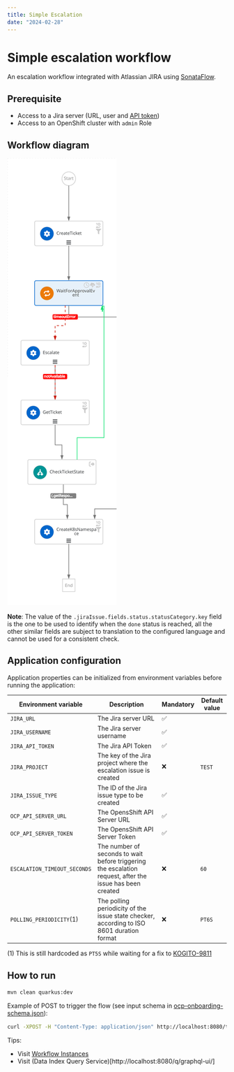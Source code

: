 ```yaml
---
title: Simple Escalation
date: "2024-02-28"
---
```


# Simple escalation workflow

An escalation workflow integrated with Atlassian JIRA using [SonataFlow](https://sonataflow.org/serverlessworkflow/latest/index.html).

## Prerequisite

- Access to a Jira server (URL, user and [API token](https://support.atlassian.com/atlassian-account/docs/manage-api-tokens-for-your-atlassian-account/))
- Access to an OpenShift cluster with `admin` Role

## Workflow diagram

![Escalation workflow diagram](https://github.com/parodos-dev/serverless-workflows/blob/main/escalation/ticketEscalation.svg?raw=true)

**Note**:
The value of the `.jiraIssue.fields.status.statusCategory.key` field is the one to be used to identify when the `done` status is reached, all the other
similar fields are subject to translation to the configured language and cannot be used for a consistent check.

## Application configuration

Application properties can be initialized from environment variables before running the application:

| Environment variable         | Description                                                                                              | Mandatory | Default value |
| ---------------------------- | -------------------------------------------------------------------------------------------------------- | --------- | ------------- |
| `JIRA_URL`                   | The Jira server URL                                                                                      | ✅        |               |
| `JIRA_USERNAME`              | The Jira server username                                                                                 | ✅        |               |
| `JIRA_API_TOKEN`             | The Jira API Token                                                                                       | ✅        |               |
| `JIRA_PROJECT`               | The key of the Jira project where the escalation issue is created                                        | ❌        | `TEST`        |
| `JIRA_ISSUE_TYPE`            | The ID of the Jira issue type to be created                                                              | ✅        |               |
| `OCP_API_SERVER_URL`         | The OpensShift API Server URL                                                                            | ✅        |               |
| `OCP_API_SERVER_TOKEN`       | The OpensShift API Server Token                                                                          | ✅        |               |
| `ESCALATION_TIMEOUT_SECONDS` | The number of seconds to wait before triggering the escalation request, after the issue has been created | ❌        | `60`          |
| `POLLING_PERIODICITY`(1)     | The polling periodicity of the issue state checker, according to ISO 8601 duration format                | ❌        | `PT6S`        |

(1) This is still hardcoded as `PT5S` while waiting for a fix to [KOGITO-9811](https://issues.redhat.com/browse/KOGITO-9811)

## How to run

```bash
mvn clean quarkus:dev
```

Example of POST to trigger the flow (see input schema in [ocp-onboarding-schema.json](./src/main/resources/ocp-onboarding-schema.json)):

```bash
curl -XPOST -H "Content-Type: application/json" http://localhost:8080/ticket-escalation -d '{"namespace": "_YOUR_NAMESPACE_"}'
```

Tips:

- Visit [Workflow Instances](http://localhost:8080/q/dev/org.kie.kogito.kogito-quarkus-serverless-workflow-devui/workflowInstances)
- Visit (Data Index Query Service)[http://localhost:8080/q/graphql-ui/]
